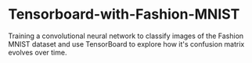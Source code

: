 # Tensorboard-with-Fashion-MNIST
Training a convolutional neural network to classify images of the Fashion MNIST dataset and use TensorBoard to explore how it's confusion matrix evolves over time.
